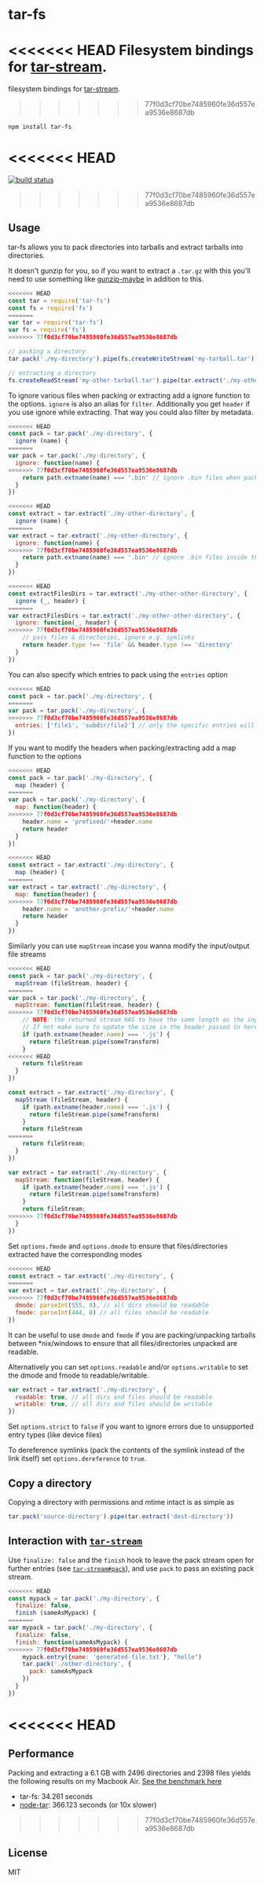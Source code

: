 # tar-fs

<<<<<<< HEAD
Filesystem bindings for [tar-stream](https://github.com/mafintosh/tar-stream).
=======
filesystem bindings for [tar-stream](https://github.com/mafintosh/tar-stream).
>>>>>>> 77f0d3cf70be7485960fe36d557ea9536e8687db

```
npm install tar-fs
```

<<<<<<< HEAD
=======
[![build status](https://secure.travis-ci.org/mafintosh/tar-fs.png)](http://travis-ci.org/mafintosh/tar-fs)

>>>>>>> 77f0d3cf70be7485960fe36d557ea9536e8687db
## Usage

tar-fs allows you to pack directories into tarballs and extract tarballs into directories.

It doesn't gunzip for you, so if you want to extract a `.tar.gz` with this you'll need to use something like [gunzip-maybe](https://github.com/mafintosh/gunzip-maybe) in addition to this.

``` js
<<<<<<< HEAD
const tar = require('tar-fs')
const fs = require('fs')
=======
var tar = require('tar-fs')
var fs = require('fs')
>>>>>>> 77f0d3cf70be7485960fe36d557ea9536e8687db

// packing a directory
tar.pack('./my-directory').pipe(fs.createWriteStream('my-tarball.tar'))

// extracting a directory
fs.createReadStream('my-other-tarball.tar').pipe(tar.extract('./my-other-directory'))
```

To ignore various files when packing or extracting add a ignore function to the options. `ignore`
is also an alias for `filter`. Additionally you get `header` if you use ignore while extracting.
That way you could also filter by metadata.

``` js
<<<<<<< HEAD
const pack = tar.pack('./my-directory', {
  ignore (name) {
=======
var pack = tar.pack('./my-directory', {
  ignore: function(name) {
>>>>>>> 77f0d3cf70be7485960fe36d557ea9536e8687db
    return path.extname(name) === '.bin' // ignore .bin files when packing
  }
})

<<<<<<< HEAD
const extract = tar.extract('./my-other-directory', {
  ignore (name) {
=======
var extract = tar.extract('./my-other-directory', {
  ignore: function(name) {
>>>>>>> 77f0d3cf70be7485960fe36d557ea9536e8687db
    return path.extname(name) === '.bin' // ignore .bin files inside the tarball when extracing
  }
})

<<<<<<< HEAD
const extractFilesDirs = tar.extract('./my-other-other-directory', {
  ignore (_, header) {
=======
var extractFilesDirs = tar.extract('./my-other-other-directory', {
  ignore: function(_, header) {
>>>>>>> 77f0d3cf70be7485960fe36d557ea9536e8687db
    // pass files & directories, ignore e.g. symlinks
    return header.type !== 'file' && header.type !== 'directory'
  }
})
```

You can also specify which entries to pack using the `entries` option

```js
<<<<<<< HEAD
const pack = tar.pack('./my-directory', {
=======
var pack = tar.pack('./my-directory', {
>>>>>>> 77f0d3cf70be7485960fe36d557ea9536e8687db
  entries: ['file1', 'subdir/file2'] // only the specific entries will be packed
})
```

If you want to modify the headers when packing/extracting add a map function to the options

``` js
<<<<<<< HEAD
const pack = tar.pack('./my-directory', {
  map (header) {
=======
var pack = tar.pack('./my-directory', {
  map: function(header) {
>>>>>>> 77f0d3cf70be7485960fe36d557ea9536e8687db
    header.name = 'prefixed/'+header.name
    return header
  }
})

<<<<<<< HEAD
const extract = tar.extract('./my-directory', {
  map (header) {
=======
var extract = tar.extract('./my-directory', {
  map: function(header) {
>>>>>>> 77f0d3cf70be7485960fe36d557ea9536e8687db
    header.name = 'another-prefix/'+header.name
    return header
  }
})
```

Similarly you can use `mapStream` incase you wanna modify the input/output file streams

``` js
<<<<<<< HEAD
const pack = tar.pack('./my-directory', {
  mapStream (fileStream, header) {
=======
var pack = tar.pack('./my-directory', {
  mapStream: function(fileStream, header) {
>>>>>>> 77f0d3cf70be7485960fe36d557ea9536e8687db
    // NOTE: the returned stream HAS to have the same length as the input stream.
    // If not make sure to update the size in the header passed in here.
    if (path.extname(header.name) === '.js') {
      return fileStream.pipe(someTransform)
    }
<<<<<<< HEAD
    return fileStream
  }
})

const extract = tar.extract('./my-directory', {
  mapStream (fileStream, header) {
    if (path.extname(header.name) === '.js') {
      return fileStream.pipe(someTransform)
    }
    return fileStream
=======
    return fileStream;
  }
})

var extract = tar.extract('./my-directory', {
  mapStream: function(fileStream, header) {
    if (path.extname(header.name) === '.js') {
      return fileStream.pipe(someTransform)
    }
    return fileStream;
>>>>>>> 77f0d3cf70be7485960fe36d557ea9536e8687db
  }
})
```

Set `options.fmode` and `options.dmode` to ensure that files/directories extracted have the corresponding modes

``` js
<<<<<<< HEAD
const extract = tar.extract('./my-directory', {
=======
var extract = tar.extract('./my-directory', {
>>>>>>> 77f0d3cf70be7485960fe36d557ea9536e8687db
  dmode: parseInt(555, 8), // all dirs should be readable
  fmode: parseInt(444, 8) // all files should be readable
})
```

It can be useful to use `dmode` and `fmode` if you are packing/unpacking tarballs between *nix/windows to ensure that all files/directories unpacked are readable.

Alternatively you can set `options.readable` and/or `options.writable` to set the dmode and fmode to readable/writable.

``` js
var extract = tar.extract('./my-directory', {
  readable: true, // all dirs and files should be readable
  writable: true, // all dirs and files should be writable
})
```

Set `options.strict` to `false` if you want to ignore errors due to unsupported entry types (like device files)

To dereference symlinks (pack the contents of the symlink instead of the link itself) set `options.dereference` to `true`.

## Copy a directory

Copying a directory with permissions and mtime intact is as simple as

``` js
tar.pack('source-directory').pipe(tar.extract('dest-directory'))
```

## Interaction with [`tar-stream`](https://github.com/mafintosh/tar-stream)

Use `finalize: false` and the `finish` hook to
leave the pack stream open for further entries (see
[`tar-stream#pack`](https://github.com/mafintosh/tar-stream#packing)),
and use `pack` to pass an existing pack stream.

``` js
<<<<<<< HEAD
const mypack = tar.pack('./my-directory', {
  finalize: false,
  finish (sameAsMypack) {
=======
var mypack = tar.pack('./my-directory', {
  finalize: false,
  finish: function(sameAsMypack) {
>>>>>>> 77f0d3cf70be7485960fe36d557ea9536e8687db
    mypack.entry({name: 'generated-file.txt'}, "hello")
    tar.pack('./other-directory', {
      pack: sameAsMypack
    })
  }
})
```

<<<<<<< HEAD
=======

## Performance

Packing and extracting a 6.1 GB with 2496 directories and 2398 files yields the following results on my Macbook Air.
[See the benchmark here](https://gist.github.com/mafintosh/8102201)

* tar-fs: 34.261 seconds
* [node-tar](https://github.com/isaacs/node-tar): 366.123 seconds (or 10x slower)

>>>>>>> 77f0d3cf70be7485960fe36d557ea9536e8687db
## License

MIT
